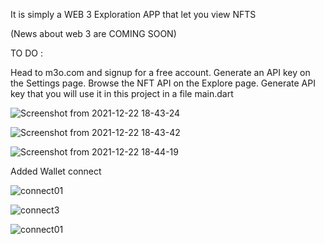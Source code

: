 It is simply a WEB 3 Exploration APP that let you view NFTS 

(News about web 3 are COMING SOON)

TO DO :

Head to m3o.com and signup for a free account.
Generate an API key on the Settings page.
Browse the NFT API on the Explore page.
Generate API key that you will use it in this project in a file main.dart



![Screenshot from 2021-12-22 18-43-24](https://user-images.githubusercontent.com/64710848/147118392-e203926a-c0b4-4244-8559-e169f5b26e33.png)


![Screenshot from 2021-12-22 18-43-42](https://user-images.githubusercontent.com/64710848/147118400-af57cf1f-4d00-4f64-bd55-9d05f99857bf.png)


![Screenshot from 2021-12-22 18-44-19](https://user-images.githubusercontent.com/64710848/147118406-94f41436-e773-43e0-a61a-9fb01fd52034.png)


Added Wallet connect 


![connect01](https://user-images.githubusercontent.com/64710848/152830972-c3cebbb0-732f-41ba-a0bf-1c52026d3eda.png)


![connect3](https://user-images.githubusercontent.com/64710848/152831012-36147df1-ce7c-4cf1-8932-f80b94269f5b.png)


![connect01](https://user-images.githubusercontent.com/64710848/152831025-7873eb5e-9a11-465b-9a24-81477ed8f25c.png)


